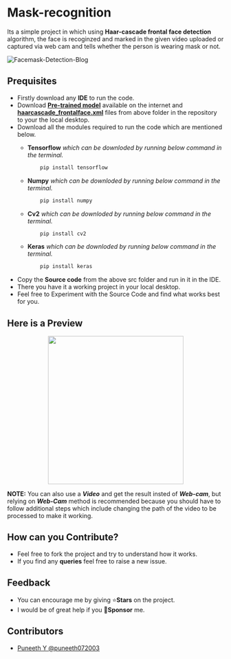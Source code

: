 # **Mask-recognition**
 Its a simple project in which using **Haar-cascade frontal face detection** algorithm, the face is recoginzed and marked in the given video uploaded or captured via web cam and tells whether the person is wearing mask or not.
 
   
 ![Facemask-Detection-Blog](https://user-images.githubusercontent.com/119479391/211579312-520bf0bb-80a2-4b0b-bdc8-079149fd42a5.jpg)
 
 ## **Prequisites**

- Firstly download any **IDE** to run the code.
- Download [**Pre-trained model**](/Prerequisite/Model.h5) available on the internet and [**haarcascade_frontalface.xml**](/Prerequisite/haarcascade_frontalface.xml) files from above folder in the repository to your the local desktop.
- Download all the modules required to run the code which are mentioned below.
    - **Tensorflow** *which can be downloded by running below command in the terminal.*
        ```python 
            pip install tensorflow
        ```
        
    - **Numpy** *which can be downloded by running below command in the terminal.*
        ```python 
            pip install numpy
        ```
    - **Cv2** *which can be downloded by running below command in the terminal.*
        ```python 
            pip install cv2
        ```
    - **Keras** *which can be downloded by running below command in the terminal.*
        ```python 
            pip install keras
        ```
- Copy the **Source code** from the above src folder and run in it in the IDE.
- There you have it a working project in your local desktop.
- Feel free to Experiment with the Source Code and find what works best for you.

## Here is a Preview 
<p align="center">
  <img width="315" height="345" src="https://user-images.githubusercontent.com/119479391/216778973-5f804a83-a9a1-4d17-953a-ea9c9182cee2.png">
</p>  

**NOTE:** You can also use a ***Video*** and get the result insted of ***Web-cam***, but relying on ***Web-Cam*** method is recommended because you should have to follow additional steps which include changing the path of the video to be processed to make it working.

## How can you Contribute?
- Feel free to fork the project and try to understand how it works.
- If you find any **queries** feel free to raise a new issue.

## Feedback
- You can encourage me by giving ⭐**Stars** on the project.
- I would be of great help if you 🚀**Sponsor** me.

## Contributors
- [Puneeth Y @puneeth072003](https://github.com/puneeth072003)
